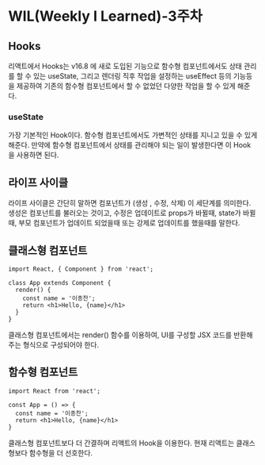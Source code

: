 # WIL(Weekly I Learned)-3주차

## Hooks

리액트에서 Hooks는 v16.8 에 새로 도입된 기능으로 함수형 컴포넌트에서도 상태 관리를 할 수 있는 useState, 그리고 렌더링 직후 작업을 설정하는 useEffect 등의 기능등을 제공하여 기존의 함수형 컴포넌트에서 할 수 없었던 다양한 작업을 할 수 있게 해준다.

### useState

가장 기본적인 Hook이다. 함수형 컴포넌트에서도 가변적인 상태를 지니고 있을 수 있게 해준다. 만약에 함수형 컴포넌트에서 상태를 관리해야 되는 일이 발생한다면 이 Hook 을 사용하면 된다.

## 라이프 사이클

라이프 사이클은 간단히 말하면 컴포넌트가 (생성 , 수정, 삭제) 이 세단계를 의미한다. 생성은 컴포넌트를 불러오는 것이고, 수정은 업데이트로 props가 바뀔때, state가 바뀔때, 부모 컴포넌트가 업데이트 되었을때 또는 강제로 업데이트를 했을때를 말한다.

## 클래스형 컴포넌트

```
import React, { Component } from 'react';

class App extends Component {
  render() {
    const name = '이종찬';
    return <h1>Hello, {name}</h1>
  }
}
```

클래스형 컴포넌트에서는 render() 함수를 이용하여, UI를 구성할 JSX 코드를 반환해주는 형식으로 구성되어야 한다.

## 함수형 컴포넌트

```
import React from 'react';

const App = () => {
  const name = '이종찬';
  return <h1>Hello, {name}</h1>
}
```

클래스형 컴포넌트보다 더 간결하며 리액트의 Hook을 이용한다. 현재 리액트는 클래스형보다 함수형을 더 선호한다.